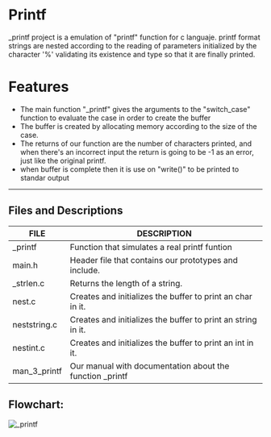 # Printf

_printf project is a emulation of "printf" function for c languaje. printf format strings are nested according to the reading of parameters initialized by the character '%' validating its existence and type so that it are finally printed.

# Features
- The main function "_printf" gives the arguments to the "switch_case" function to evaluate the case in order to create the buffer
- The buffer is created by allocating memory according to the size of the case.
- The returns of our function are the number of characters printed, and when there's an incorrect input the return is going to be -1 as an error, just like the original printf.
- when buffer is complete then it is use on "write()" to be printed to standar output

------
## Files and Descriptions
| FILE  | DESCRIPTION |
| ------------- | ------------- |
| _printf  | Function that simulates a real printf funtion  |
| main.h  | Header file that contains our prototypes and include. |
| _strlen.c  | Returns the length of a string.  |
| nest.c  | Creates and initializes the buffer to print an char in it. |
| neststring.c  | Creates and initializes the buffer to print an string in it.  |
| nestint.c  | Creates and initializes the buffer to print an int in it.  |
| man_3_printf  | Our manual with documentation about the function _printf  |

## Flowchart:
![_printf](https://cdn.discordapp.com/attachments/242350770161188864/907433160160211084/printf.jpg "_printf")
